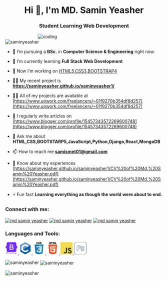 <h1 align="center">Hi 👋, I'm MD. Samin Yeasher</h1>
<h3 align="center">Student Learning Web Development</h3>
<img align="right" alt="coding" width="400" src="https://cdn.dribbble.com/users/1876781/screenshots/6169542/web_character.gif">

<p align="left"> <img src="https://komarev.com/ghpvc/?username=saminyeasher&label=Profile%20views&color=0e75b6&style=flat" alt="saminyeasher" /> </p>

- 🔭 I’m pursuing a **BSc.** in **Computer Science & Engineering** right now.

- 🌱 I’m currently learning **Full Stack Web Development**

- 👯 Now I’m working on [HTML5,CSS3,BOOTSTRAP4](https://saminyeasher.github.io/saminyeasher1/)

- 👨‍💻 My recent project is **https://saminyeasher.github.io/saminyeasher1/**

- 👨‍💻 All of my projects are available at [https://www.upwork.com/freelancers/~01f9270b354df8d257](https://www.upwork.com/freelancers/~01f9270b354df8d257)

- 📝 I regularly write articles on [https://www.blogger.com/profile/15457343572269600748](https://www.blogger.com/profile/15457343572269600748)

- 💬 Ask me about **HTML,CSS,BOOTSTARP5,JavaScript,Python,Django,React,MongoDB**

- 📫 How to reach me **samismet01@gmail.com**

- 📄 Know about my experiences [https://saminyeasher.github.io/saminyeasher1/CV%20of%20Md.%20Samin%20Yeasher.pdf](https://saminyeasher.github.io/saminyeasher1/CV%20of%20Md.%20Samin%20Yeasher.pdf)

- ⚡ Fun fact **Learning everything as though the world were about to end.**

<h3 align="left">Connect with me:</h3>
<p align="left">
<a href="https://linkedin.com/in/md samin yeasher" target="blank"><img align="center" src="https://raw.githubusercontent.com/rahuldkjain/github-profile-readme-generator/master/src/images/icons/Social/linked-in-alt.svg" alt="md samin yeasher" height="30" width="40" /></a>
<a href="https://www.facebook.com/profile.php?id=100089351145244" target="blank"><img align="center" src="https://raw.githubusercontent.com/rahuldkjain/github-profile-readme-generator/master/src/images/icons/Social/facebook.svg" alt="md samin yeasher" height="30" width="40" /></a>
<a href="https://instagram.com/md samin yeasher" target="blank"><img align="center" src="https://raw.githubusercontent.com/rahuldkjain/github-profile-readme-generator/master/src/images/icons/Social/instagram.svg" alt="md samin yeasher" height="30" width="40" /></a>
</p>

<h3 align="left">Languages and Tools:</h3>
<p align="left"> <a href="https://getbootstrap.com" target="_blank" rel="noreferrer"> <img src="https://raw.githubusercontent.com/devicons/devicon/master/icons/bootstrap/bootstrap-plain-wordmark.svg" alt="bootstrap" width="40" height="40"/> </a> <a href="https://www.cprogramming.com/" target="_blank" rel="noreferrer"> <img src="https://raw.githubusercontent.com/devicons/devicon/master/icons/c/c-original.svg" alt="c" width="40" height="40"/> </a> <a href="https://www.w3schools.com/css/" target="_blank" rel="noreferrer"> <img src="https://raw.githubusercontent.com/devicons/devicon/master/icons/css3/css3-original-wordmark.svg" alt="css3" width="40" height="40"/> </a> <a href="https://www.w3.org/html/" target="_blank" rel="noreferrer"> <img src="https://raw.githubusercontent.com/devicons/devicon/master/icons/html5/html5-original-wordmark.svg" alt="html5" width="40" height="40"/> </a> <a href="https://developer.mozilla.org/en-US/docs/Web/JavaScript" target="_blank" rel="noreferrer"> <img src="https://raw.githubusercontent.com/devicons/devicon/master/icons/javascript/javascript-original.svg" alt="javascript" width="40" height="40"/> </a> <a href="https://www.photoshop.com/en" target="_blank" rel="noreferrer"> <img src="https://raw.githubusercontent.com/devicons/devicon/master/icons/photoshop/photoshop-line.svg" alt="photoshop" width="40" height="40"/> </a> </p>
<script async src="https://pagead2.googlesyndication.com/pagead/js/adsbygoogle.js?client=ca-pub-6641740857359563"
     crossorigin="anonymous"></script>
<p><img align="left" src="https://github-readme-stats.vercel.app/api/top-langs?username=saminyeasher&show_icons=true&locale=en&layout=compact" alt="saminyeasher" /></p>

<p>&nbsp;<img align="center" src="https://github-readme-stats.vercel.app/api?username=saminyeasher&show_icons=true&locale=en" alt="saminyeasher" /></p>

<p><img align="center" src="https://github-readme-streak-stats.herokuapp.com/?user=saminyeasher&" alt="saminyeasher" /></p>
